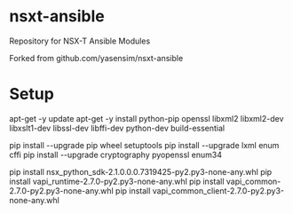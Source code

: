# nsxt-ansible
Repository for NSX-T Ansible Modules

Forked from github.com/yasensim/nsxt-ansible

# Setup
apt-get -y update
apt-get -y install python-pip openssl libxml2 libxml2-dev libxslt1-dev libssl-dev libffi-dev python-dev build-essential

pip install --upgrade pip wheel setuptools
pip install --upgrade lxml enum cffi
pip install --upgrade cryptography pyopenssl enum34

pip install nsx_python_sdk-2.1.0.0.0.7319425-py2.py3-none-any.whl
pip install vapi_runtime-2.7.0-py2.py3-none-any.whl
pip install vapi_common-2.7.0-py2.py3-none-any.whl
pip install vapi_common_client-2.7.0-py2.py3-none-any.whl
